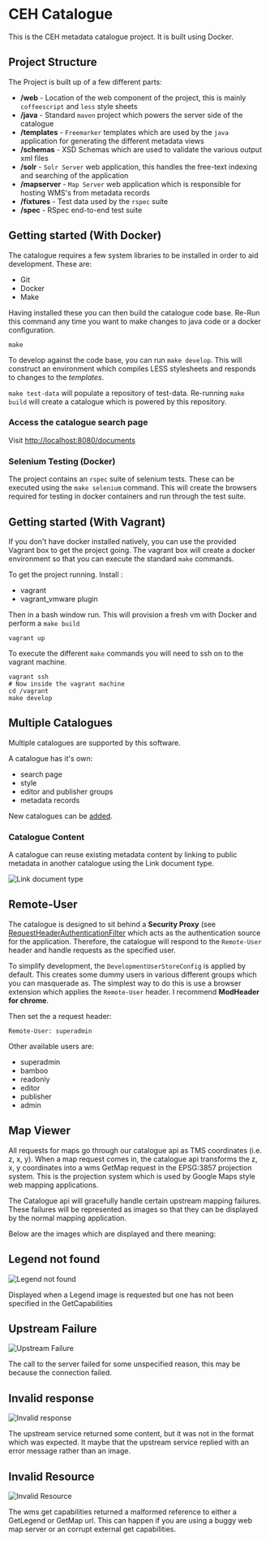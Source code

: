 # CEH Catalogue

This is the CEH metadata catalogue project. It is built using Docker.

## Project Structure

The Project is built up of a few different parts:

- **/web**        - Location of the web component of the project, this is mainly `coffeescript` and `less` style sheets
- **/java**       - Standard `maven` project which powers the server side of the catalogue
- **/templates**  - `Freemarker` templates which are used by the `java` application for generating the different metadata views
- **/schemas**    - XSD Schemas which are used to validate the various output xml files
- **/solr**       - `Solr Server` web application, this handles the free-text indexing and searching of the application
- **/mapserver**  - `Map Server` web application which is responsible for hosting WMS's from metadata records
- **/fixtures**   - Test data used by the `rspec` suite
- **/spec**       - RSpec end-to-end test suite

## Getting started (With Docker)

The catalogue requires a few system libraries to be installed in order to aid development. These are:

- Git
- Docker
- Make

Having installed these you can then build the catalogue code base. Re-Run this command any time you want to make changes to java code or a docker configuration.

    make

To develop against the code base, you can run `make develop`. This will construct an environment which compiles LESS stylesheets and responds to changes to the *templates*.

`make test-data` will populate a repository of test-data. Re-running `make build` will create a catalogue which is powered by this repository.

### Access the catalogue search page
Visit [http://localhost:8080/documents](http://localhost:8080/documents)

### Selenium Testing (Docker)

The project contains an `rspec` suite of selenium tests. These can be executed using the `make selenium` command. This will create the browsers required for testing in docker containers and run through the test suite.

## Getting started (With Vagrant)

If you don't have docker installed natively, you can use the provided Vagrant box to get the project going. The vagrant box will create a docker environment so that you can execute the standard `make` commands.

To get the project running. Install :

* vagrant
* vagrant_vmware plugin

Then in a bash window run. This will provision a fresh vm with Docker and perform a `make build`

    vagrant up

To execute the different `make` commands you will need to ssh on to the vagrant machine.

    vagrant ssh
    # Now inside the vagrant machine
    cd /vagrant
    make develop

## Multiple Catalogues

Multiple catalogues are supported by this software.

A catalogue has it's own:
- search page
- style
- editor and publisher groups
- metadata records

New catalogues can be [added](docs/multipleCatalogues.markdown).

### Catalogue Content

A catalogue can reuse existing metadata content by linking to public metadata in another catalogue using the Link document type.

![Link document type](docs/link.png)

## Remote-User

The catalogue is designed to sit behind a **Security Proxy** (see [RequestHeaderAuthenticationFilter](http://docs.spring.io/autorepo/docs/spring-security/3.2.0.RELEASE/apidocs/org/springframework/security/web/authentication/preauth/RequestHeaderAuthenticationFilter.html) which acts as the authentication source for the application. Therefore, the catalogue will respond to the `Remote-User` header and handle requests as the specified user.

To simplify development, the `DevelopmentUserStoreConfig` is applied by default. This creates some dummy users in various different groups which you can masquerade as. The simplest way to do this is use a browser extension which applies the `Remote-User` header. I recommend **ModHeader for chrome**.

Then set the a request header:

    Remote-User: superadmin

Other available users are:

- superadmin
- bamboo
- readonly
- editor
- publisher
- admin

## Map Viewer

All requests for maps go through our catalogue api as TMS coordinates (i.e. z, x, y). When a map request comes in, the catalogue api transforms the z, x, y coordinates into a wms GetMap request in the EPSG:3857 projection system. This is the projection system which is used by Google Maps style web mapping applications.

The Catalogue api will gracefully handle certain upstream mapping failures. These failures will be represented as images so that they can be displayed by the normal mapping application.

Below are the images which are displayed and there meaning:

## Legend not found
![Legend not found](java/src/main/resources/legend-not-found.png)

Displayed when a Legend image is requested but one has not been specified in the GetCapabilities

## Upstream Failure
![Upstream Failure](java/src/main/resources/proxy-failure.png)

The call to the server failed for some unspecified reason, this may be because the connection failed.

## Invalid response
![Invalid response](java/src/main/resources/proxy-invalid-response.png)

The upstream service returned some content, but it was not in the format which was expected. It maybe that the upstream service replied with an error message rather than an image.

## Invalid Resource
![Invalid Resource](java/src/main/resources/proxy-invalid-resource.png)

The wms get capabilities returned a malformed reference to either a GetLegend or GetMap url. This can happen if you are using a buggy web map server or an corrupt external get capabilities.